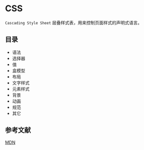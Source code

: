# CSS

`Cascading Style Sheet` 层叠样式表，用来控制页面样式的声明式语言。

## 目录

* 语法
* 选择器
* 值
* 盒模型
* 布局
* 文字样式
* 元素样式
* 背景
* 动画
* 规范
* 其它

## 参考文献

[MDN](https://developer.mozilla.org/en-US/docs/Web/CSS)
